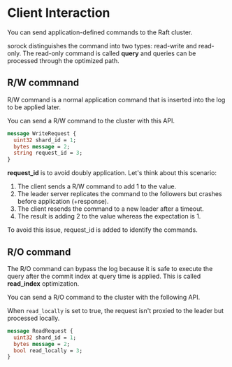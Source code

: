 # Client Interaction

You can send application-defined commands to the Raft cluster.

sorock distinguishes the command into two types: read-write and read-only.
The read-only command is called **query** and queries can be processed through the optimized path.

## R/W commnand

R/W command is a normal application command that is inserted into the log to be applied later.

You can send a R/W command to the cluster with this API.

```proto
message WriteRequest {
  uint32 shard_id = 1;
  bytes message = 2;
  string request_id = 3;
}
```

**request_id** is to avoid doubly application.
Let's think about this scenario:

1. The client sends a R/W command to add 1 to the value.
2. The leader server replicates the command to the followers but crashes before application (+response).
3. The client resends the command to a new leader after a timeout.
4. The result is adding 2 to the value whereas the expectation is 1.

To avoid this issue, request_id is added to identify the commands.

## R/O command

The R/O command can bypass the log because it is safe to execute the query after the
commit index at query time is applied. This is called **read_index** optimization.

You can send a R/O command to the cluster with the following API.

When `read_locally` is set to true, the request isn't proxied to the leader but
processed locally.

```proto
message ReadRequest {
  uint32 shard_id = 1;
  bytes message = 2;
  bool read_locally = 3;
}
```